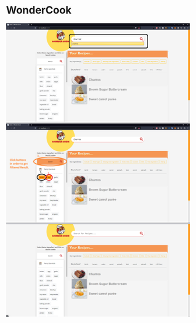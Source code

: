 # WonderCook
![alt text](https://github.com/HARSHSINGH0/WonderCook/blob/master/wondercook%20(1).png)
![alt text](https://github.com/HARSHSINGH0/WonderCook/blob/master/wondercook%20(2).png)
![alt text](https://github.com/HARSHSINGH0/WonderCook/blob/master/wondercook%20(3).png)
